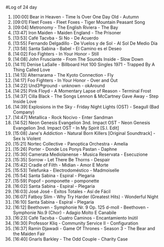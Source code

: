#Log of 24 day

1. [00:00] Bear in Heaven - Time Is Over One Day Old - Autumn
1. [09:01] Fleet Foxes - Fleet Foxes - Tiger Mountain Peasant Song
1. [09:04] Metronomy - The English Riviera - The Bay
1. [13:47] Iron Maiden - Maiden England - The Prisoner
1. [13:53] Café Tacvba - Si No - De Acuerdo
1. [13:55] Fernando Delgadillo - De Vuelos y de Sol - Al Sol De Medio Día
1. [13:58] Santa Sabina - Babel - El Camino es el Deseo
1. [14:02] Foo Fighters - In Your Honor - Still
1. [14:08] John Frusciante - From The Sounds Inside - Slow Down
1. [14:11] Denise LaSalle - Billboard Hot 100 Singles 1971 - Trapped By A Thing Called Love
1. [14:13] Alternarama - The Kyoto Connection - Fly
1. [14:17] Foo Fighters - In Your Honor - Over and Out
1. [14:22] Und3®ground - unknown - okAround
1. [14:25] Pink Floyd - A Momentary Lapse of Reason - Terminal Frost
1. [14:37] Cilla Black - The Songs Lennon & McCartney Gave Away - Step Inside Love
1. [14:39] Explosions in the Sky - Friday Night Lights (OST) - Seagull (Bad Company)
1. [14:47] Metallica - Rock Nocivo - Enter Sandman
1. [14:52] Neon Genesis Evangelion 3nd. Impact OST - Neon Genesis Evangelion 3nd. Impact OST - In My Spirit [S.I. Edit]
1. [15:08] Jane's Addiction - Natural Born Killers [Original Soundtrack] - Sex Is Violent
1. [15:21] Nortec Collective - Panoptica Orchestra - Amelia
1. [15:26] Porter - Donde Los Ponys Pastan - Daphne
1. [15:30] Camerata Mediolanense - Musica Reservata - Esecuzione
1. [15:35] Sorrow - Let There Be Thorns - Despair
1. [15:42] Cradle of Filth - Midian - Amor E Morte
1. [15:53] Telefunka - Electrodoméstico - Madmoiselle
1. [15:54] Santa Sabina - Espiral - Plegaria
1. [15:59] Popof - pomponette - pomponette
1. [16:02] Santa Sabina - Espiral - Plegaria
1. [16:03] José José - Exitos Totales - Así de Fácil
1. [16:07] Fatboy Slim - Why Try Harder (Greatest Hits) - Wonderful Night
1. [16:10] Santa Sabina - Espiral - Plegaria
1. [16:12] Beethoven - Symphonie Nr. 9 Op. 125 d-moll - Beethoven - Symphonie No.9 (Chor) - Adagio Molto E Canabile
1. [16:23] Café Tacvba - Cuatro Caminos - Encantamiento Inútil
1. [16:30] Professor Kliq - Community Service II - Configuration
1. [16:37] Ramin Djawadi - Game Of Thrones - Season 3 - The Bear and the Maiden Fair
1. [16:40] Gnarls Barkley - The Odd Couple - Charity Case
